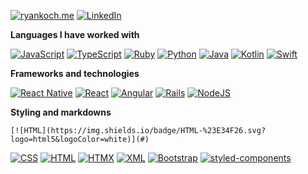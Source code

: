 [![ryankoch.me](https://img.shields.io/badge/-💜_RYANKOCH.ME-000000?style=for-the-badge)](https://ryankoch.me)
[![LinkedIn](https://custom-icon-badges.demolab.com/badge/LinkedIn-0A66C2?logo=linkedin-white&logoColor=fff)]([#](https://www.linkedin.com/in/ryan-koch13/))

**Languages I have worked with**

[![JavaScript](https://img.shields.io/badge/JavaScript-F7DF1E?logo=javascript&logoColor=000)]()
[![TypeScript](https://img.shields.io/badge/-TypeScript-000000?style=flat&logo=typescript&logoColor=007ACC)]()
[![Ruby](https://img.shields.io/badge/-Ruby-000000?style=flat&logo=Ruby&logoColor=8B0000)]()
[![Python](https://img.shields.io/badge/-Python-000000?style=flat&logo=python)]()
[![Java](https://img.shields.io/badge/Java-%23ED8B00.svg?logo=openjdk&logoColor=white)]()
[![Kotlin](https://img.shields.io/badge/Kotlin-%237F52FF.svg?logo=kotlin&logoColor=white)]()
[![Swift](https://img.shields.io/badge/Swift-F54A2A?logo=swift&logoColor=white)]()

**Frameworks and technologies**

[![React Native](https://img.shields.io/badge/React_Native-%2320232a.svg?logo=react&logoColor=%2361DAFB)]()
[![React](https://img.shields.io/badge/React-%2320232a.svg?logo=react&logoColor=%2361DAFB)]()
[![Angular](https://img.shields.io/badge/Angular-%23DD0031.svg?logo=angular&logoColor=white)]()
[![Rails](https://img.shields.io/badge/Rails-%23CC0000.svg?logo=ruby-on-rails&logoColor=white)]()
[![NodeJS](https://img.shields.io/badge/Node.js-6DA55F?logo=node.js&logoColor=white)]()

**Styling and markdowns**

	[![HTML](https://img.shields.io/badge/HTML-%23E34F26.svg?logo=html5&logoColor=white)](#)
[![CSS](https://img.shields.io/badge/CSS-1572B6?logo=css3&logoColor=fff)]()
[![HTML](https://img.shields.io/badge/HTML-%23E34F26.svg?logo=html5&logoColor=white)]()
[![HTMX](https://img.shields.io/badge/HTMX-36C?logo=htmx&logoColor=fff)]()
[![XML](https://img.shields.io/badge/XML-767C52?logo=xml&logoColor=fff)]()
[![Bootstrap](https://img.shields.io/badge/Bootstrap-7952B3?logo=bootstrap&logoColor=fff)]()
[![styled-components](https://img.shields.io/badge/styled--components-DB7093?logo=styledcomponents&logoColor=fff)]()
